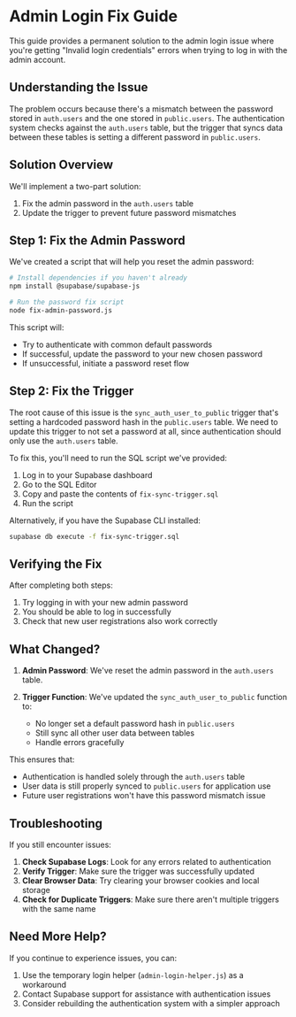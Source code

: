 # Admin Login Fix Guide

This guide provides a permanent solution to the admin login issue where you're getting "Invalid login credentials" errors when trying to log in with the admin account.

## Understanding the Issue

The problem occurs because there's a mismatch between the password stored in `auth.users` and the one stored in `public.users`. The authentication system checks against the `auth.users` table, but the trigger that syncs data between these tables is setting a different password in `public.users`.

## Solution Overview

We'll implement a two-part solution:

1. Fix the admin password in the `auth.users` table
2. Update the trigger to prevent future password mismatches

## Step 1: Fix the Admin Password

We've created a script that will help you reset the admin password:

```bash
# Install dependencies if you haven't already
npm install @supabase/supabase-js

# Run the password fix script
node fix-admin-password.js
```

This script will:
- Try to authenticate with common default passwords
- If successful, update the password to your new chosen password
- If unsuccessful, initiate a password reset flow

## Step 2: Fix the Trigger

The root cause of this issue is the `sync_auth_user_to_public` trigger that's setting a hardcoded password hash in the `public.users` table. We need to update this trigger to not set a password at all, since authentication should only use the `auth.users` table.

To fix this, you'll need to run the SQL script we've provided:

1. Log in to your Supabase dashboard
2. Go to the SQL Editor
3. Copy and paste the contents of `fix-sync-trigger.sql`
4. Run the script

Alternatively, if you have the Supabase CLI installed:

```bash
supabase db execute -f fix-sync-trigger.sql
```

## Verifying the Fix

After completing both steps:

1. Try logging in with your new admin password
2. You should be able to log in successfully
3. Check that new user registrations also work correctly

## What Changed?

1. **Admin Password**: We've reset the admin password in the `auth.users` table.

2. **Trigger Function**: We've updated the `sync_auth_user_to_public` function to:
   - No longer set a default password hash in `public.users`
   - Still sync all other user data between tables
   - Handle errors gracefully

This ensures that:
- Authentication is handled solely through the `auth.users` table
- User data is still properly synced to `public.users` for application use
- Future user registrations won't have this password mismatch issue

## Troubleshooting

If you still encounter issues:

1. **Check Supabase Logs**: Look for any errors related to authentication
2. **Verify Trigger**: Make sure the trigger was successfully updated
3. **Clear Browser Data**: Try clearing your browser cookies and local storage
4. **Check for Duplicate Triggers**: Make sure there aren't multiple triggers with the same name

## Need More Help?

If you continue to experience issues, you can:

1. Use the temporary login helper (`admin-login-helper.js`) as a workaround
2. Contact Supabase support for assistance with authentication issues
3. Consider rebuilding the authentication system with a simpler approach 